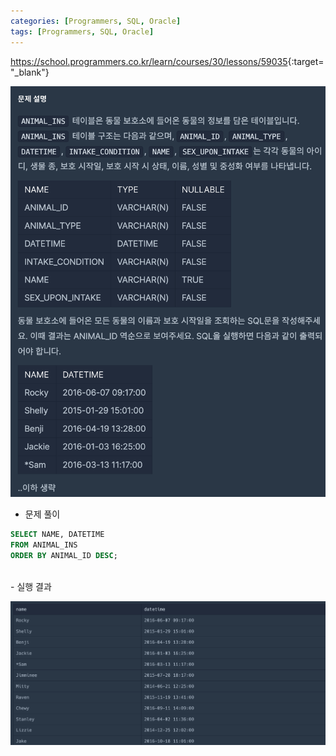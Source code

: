 ```yaml
---
categories: [Programmers, SQL, Oracle]
tags: [Programmers, SQL, Oracle] 
---
```


<https://school.programmers.co.kr/learn/courses/30/lessons/59035>{:target="_blank"}

![문제](/assets/img/programmers/sql/oracle/%EC%97%AD%EC%88%9C_%EC%A0%95%EB%A0%AC%ED%95%98%EA%B8%B0(1).png)

- 문제 풀이

```sql
SELECT NAME, DATETIME
FROM ANIMAL_INS
ORDER BY ANIMAL_ID DESC;
```

<br>
- 실행 결과

![실행 결과](/assets/img/programmers/sql/oracle/%EC%97%AD%EC%88%9C_%EC%A0%95%EB%A0%AC%ED%95%98%EA%B8%B0(2).png)